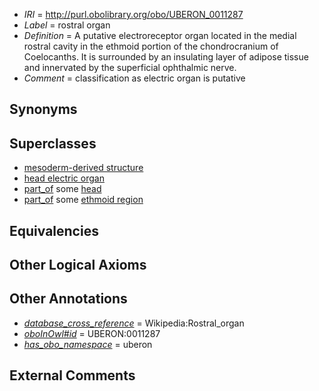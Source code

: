  * *IRI* = http://purl.obolibrary.org/obo/UBERON_0011287
 * *Label* = rostral organ
 * *Definition* = A putative electroreceptor organ located in the medial rostral cavity in the ethmoid portion of the chondrocranium of Coelocanths. It is surrounded by an insulating layer of adipose tissue and innervated by the superficial ophthalmic nerve.
 * *Comment* = classification as electric organ is putative

## Synonyms


## Superclasses

 * [mesoderm-derived structure](../../UBERON/20/UBERON_0004120.md)
 * [head electric organ](../../UBERON/20/UBERON_0010520.md)
 * [part_of](../../BFO/50/BFO_0000050.md) some [head](../../UBERON/33/UBERON_0000033.md)
 * [part_of](../../BFO/50/BFO_0000050.md) some [ethmoid region](../../UBERON/41/UBERON_0011241.md)

## Equivalencies


## Other Logical Axioms


## Other Annotations

 * *[database_cross_reference](../../ef/oboInOwl#hasDbXref.md)* = Wikipedia:Rostral_organ
 * *[oboInOwl#id](../../id/oboInOwl#id.md)* = UBERON:0011287
 * *[has_obo_namespace](../../ce/oboInOwl#hasOBONamespace.md)* = uberon

## External Comments

